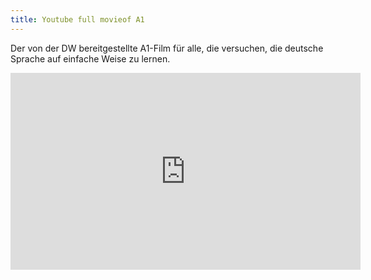 ```yaml
---
title: Youtube full movieof A1
---
```

Der von der DW bereitgestellte A1-Film für alle, die versuchen, die deutsche Sprache auf einfache Weise zu lernen.

<iframe width="560" height="315" src="https://www.youtube.com/embed/4-eDoThe6qo" title="YouTube video player" frameborder="0" allow="accelerometer; autoplay; clipboard-write; encrypted-media; gyroscope; picture-in-picture" allowfullscreen></iframe>
